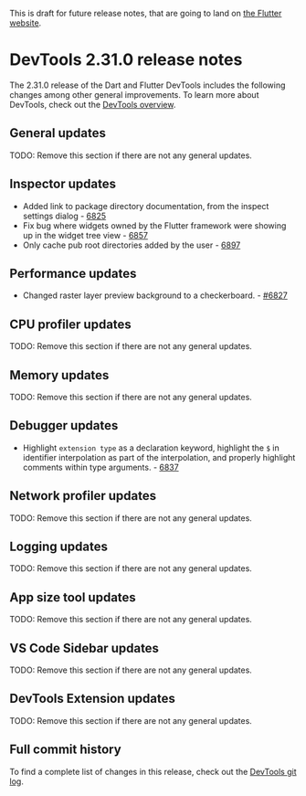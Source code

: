 This is draft for future release notes, that are going to land on
[the Flutter website](https://docs.flutter.dev/tools/devtools/release-notes).

# DevTools 2.31.0 release notes

The 2.31.0 release of the Dart and Flutter DevTools
includes the following changes among other general improvements.
To learn more about DevTools, check out the
[DevTools overview](https://docs.flutter.dev/tools/devtools/overview).

## General updates

TODO: Remove this section if there are not any general updates.

## Inspector updates

* Added link to package directory documentation, from the inspect settings dialog - [6825](https://github.com/flutter/devtools/pull/6825)
* Fix bug where widgets owned by the Flutter framework were showing up in the widget tree view -
[6857](https://github.com/flutter/devtools/pull/6857)
* Only cache pub root directories added by the user - [6897](https://github.com/flutter/devtools/pull/6897)

## Performance updates

* Changed raster layer preview background to a checkerboard. - [#6827](https://github.com/flutter/devtools/pull/6827)

## CPU profiler updates

TODO: Remove this section if there are not any general updates.

## Memory updates

TODO: Remove this section if there are not any general updates.

## Debugger updates

* Highlight `extension type` as a declaration keyword,
  highlight the `$` in identifier interpolation as part of the interpolation,
  and properly highlight comments within type arguments. - [6837](https://github.com/flutter/devtools/pull/6837)

## Network profiler updates

TODO: Remove this section if there are not any general updates.

## Logging updates

TODO: Remove this section if there are not any general updates.

## App size tool updates

TODO: Remove this section if there are not any general updates.

## VS Code Sidebar updates

TODO: Remove this section if there are not any general updates.

## DevTools Extension updates

TODO: Remove this section if there are not any general updates.

## Full commit history

To find a complete list of changes in this release, check out the
[DevTools git log](https://github.com/flutter/devtools/tree/v2.31.0).
